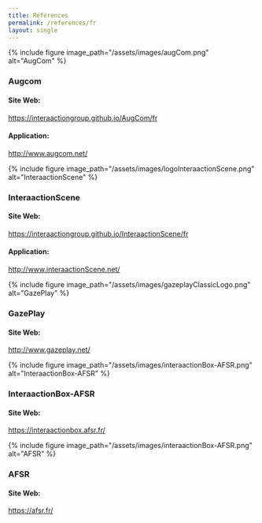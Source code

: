 ```yaml
---
title: Références
permalink: /references/fr
layout: single
---
```


{% include figure image_path="/assets/images/augCom.png" alt="AugCom" %}
### Augcom

#### Site Web:
https://interaactiongroup.github.io/AugCom/fr

#### Application:
http://www.augcom.net/


{% include figure image_path="/assets/images/logoInteraactionScene.png" alt="InteraactionScene" %}
### InteraactionScene

#### Site Web:
https://interaactiongroup.github.io/InteraactionScene/fr

#### Application:
http://www.interaactionScene.net/

{% include figure image_path="/assets/images/gazeplayClassicLogo.png" alt="GazePlay" %}
### GazePlay

#### Site Web:
http://www.gazeplay.net/

{% include figure image_path="/assets/images/interaactionBox-AFSR.png" alt="InteraactionBox-AFSR" %}
### InteraactionBox-AFSR

#### Site Web:
https://interaactionbox.afsr.fr/

{% include figure image_path="/assets/images/interaactionBox-AFSR.png" alt="AFSR" %}
### AFSR

#### Site Web:
https://afsr.fr/
